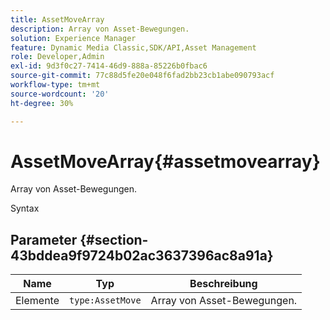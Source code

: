```yaml
---
title: AssetMoveArray
description: Array von Asset-Bewegungen.
solution: Experience Manager
feature: Dynamic Media Classic,SDK/API,Asset Management
role: Developer,Admin
exl-id: 9d3f0c27-7414-46d9-888a-85226b0fbac6
source-git-commit: 77c88d5fe20e048f6fad2bb23cb1abe090793acf
workflow-type: tm+mt
source-wordcount: '20'
ht-degree: 30%

---
```


# AssetMoveArray{#assetmovearray}

Array von Asset-Bewegungen.

Syntax

## Parameter {#section-43bddea9f9724b02ac3637396ac8a91a}

| Name | Typ | Beschreibung |
|---|---|---|
| Elemente | `type:AssetMove` | Array von Asset-Bewegungen. |
